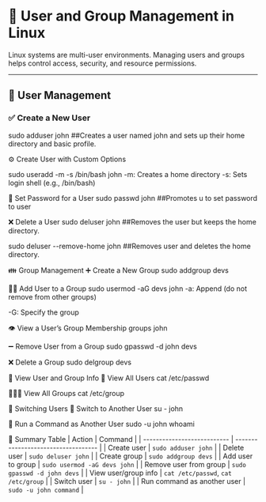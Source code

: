 # 👥 User and Group Management in Linux

Linux systems are multi-user environments. Managing users and groups helps control access, security, and resource permissions.

---

## 👤 User Management

### ✅ Create a New User

sudo adduser john
##Creates a user named john and sets up their home directory and basic profile.

⚙️ Create User with Custom Options

sudo useradd -m -s /bin/bash john
-m: Creates a home directory
-s: Sets login shell (e.g., /bin/bash)

🔐 Set Password for a User
sudo passwd john
##Promotes u to set password to user

❌ Delete a User
sudo deluser john
##Removes the user but keeps the home directory.

sudo deluser --remove-home john
##Removes user and deletes the home directory.

👪 Group Management
➕ Create a New Group
sudo addgroup devs

👤➕ Add User to a Group
sudo usermod -aG devs john
-a: Append (do not remove from other groups)

-G: Specify the group

👁️ View a User’s Group Membership
groups john

➖ Remove User from a Group
sudo gpasswd -d john devs

❌ Delete a Group
sudo delgroup devs

📄 View User and Group Info
🧑 View All Users
cat /etc/passwd

👨‍👩‍👧 View All Groups
cat /etc/group

🔁 Switching Users
🔄 Switch to Another User
su - john

🧠 Run a Command as Another User
sudo -u john whoami

🧠 Summary Table
| Action                      | Command                             |
| --------------------------- | ----------------------------------- |
| Create user                 | `sudo adduser john`                 |
| Delete user                 | `sudo deluser john`                 |
| Create group                | `sudo addgroup devs`                |
| Add user to group           | `sudo usermod -aG devs john`        |
| Remove user from group      | `sudo gpasswd -d john devs`         |
| View user/group info        | `cat /etc/passwd`, `cat /etc/group` |
| Switch user                 | `su - john`                         |
| Run command as another user | `sudo -u john command`              |


